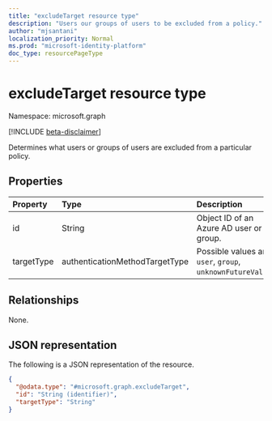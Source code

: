 ```yaml
---
title: "excludeTarget resource type"
description: "Users our groups of users to be excluded from a policy."
author: "mjsantani"
localization_priority: Normal
ms.prod: "microsoft-identity-platform"
doc_type: resourcePageType
---
```


# excludeTarget resource type

Namespace: microsoft.graph

[!INCLUDE [beta-disclaimer](../../includes/beta-disclaimer.md)]

Determines what users or groups of users are excluded from a particular policy.

## Properties
|Property|Type|Description|
|:---|:---|:---|
|id|String|Object ID of an Azure AD user or group.|
|targetType|authenticationMethodTargetType|Possible values are: `user`, `group`, `unknownFutureValue`.|

## Relationships
None.

## JSON representation
The following is a JSON representation of the resource.
<!-- {
  "blockType": "resource",
  "@odata.type": "microsoft.graph.excludeTarget"
}
-->
``` json
{
  "@odata.type": "#microsoft.graph.excludeTarget",
  "id": "String (identifier)",
  "targetType": "String"
}
```

